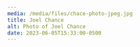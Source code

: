 ```yaml
---
media: /media/files/chace-photo-jpeg.jpg
title: Joel Chance
alt: Photo of Joel Chance
date: 2023-06-05T15:33:00-0500
---
```

